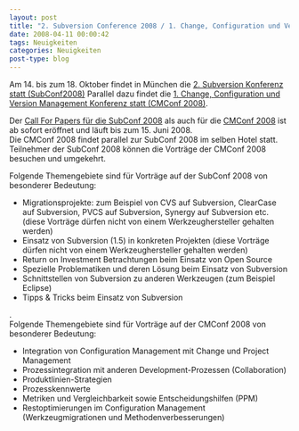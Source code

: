 ```yaml
---
layout: post
title: "2. Subversion Conference 2008 / 1. Change, Configuration und Version Management Konferenz"
date: 2008-04-11 00:00:42
tags: Neuigkeiten
categories: Neuigkeiten
post-type: blog
---
```

Am 14. bis zum 18. Oktober findet in München die <a href="http://www.subconf.de"  title="Subversion Konferenz">2. Subversion Konferenz statt (SubConf2008)</a> Parallel dazu findet die <a href="http://www.cmconf.de/"  title="CMConf 2008">1. Change, Configuration und Version Management Konferenz statt (CMConf 2008)</a>. <br/>

Der <a href="http://www.subconf.de/call-for-papers/"  title="Call For Papers">Call For Papers für die SubConf 2008</a> als auch für die <a href="http://www.cmconf.de/call-for-papers/" title="Call For Papers">CMConf 2008</a> ist ab sofort eröffnet und läuft bis zum 15. Juni 2008. <br/>
Die CMConf 2008 findet parallel zur SubConf 2008 im selben Hotel statt. Teilnehmer der SubConf 2008 können die Vorträge der CMConf 2008 besuchen und umgekehrt.<br/>

Folgende Themengebiete sind für Vorträge auf der SubConf 2008 von besonderer Bedeutung:
<ul>
<li>Migrationsprojekte: zum Beispiel von CVS auf Subversion, ClearCase auf Subversion, PVCS auf Subversion, Synergy auf Subversion etc. (diese Vorträge dürfen nicht von einem Werkzeughersteller gehalten werden)</li>
<li>Einsatz von Subversion (1.5) in konkreten Projekten (diese Vorträge dürfen nicht von einem Werkzeughersteller gehalten werden)</li>
<li>Return on Investment Betrachtungen beim Einsatz von Open Source</li>
<li>Spezielle Problematiken und deren Lösung beim Einsatz von Subversion</li>
<li>Schnittstellen von Subversion zu anderen Werkzeugen (zum Beispiel Eclipse)</li>
<li>Tipps & Tricks beim Einsatz von Subversion</li>
</ul>.
<br/>
Folgende Themengebiete sind für Vorträge auf der CMConf 2008 von besonderer Bedeutung:
<ul>
<li>Integration von Configuration Management mit Change und Project Management</li>
<li>Prozessintegration mit anderen Development-Prozessen (Collaboration)</li>
<li>Produktlinien-Strategien</li>
<li>Prozesskennwerte</li>
<li>Metriken und Vergleichbarkeit sowie Entscheidungshilfen (PPM)</li>
<li>Restoptimierungen im Configuration Management (Werkzeugmigrationen und Methodenverbesserungen)</li>
</ul>
